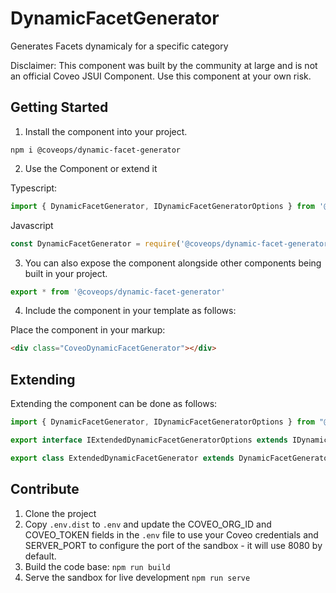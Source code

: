 # DynamicFacetGenerator

Generates Facets dynamicaly for a specific category

Disclaimer: This component was built by the community at large and is not an official Coveo JSUI Component. Use this component at your own risk.

## Getting Started

1. Install the component into your project.

```
npm i @coveops/dynamic-facet-generator
```

2. Use the Component or extend it

Typescript:

```javascript
import { DynamicFacetGenerator, IDynamicFacetGeneratorOptions } from '@coveops/dynamic-facet-generator';
```

Javascript

```javascript
const DynamicFacetGenerator = require('@coveops/dynamic-facet-generator').DynamicFacetGenerator;
```

3. You can also expose the component alongside other components being built in your project.

```javascript
export * from '@coveops/dynamic-facet-generator'
```

4. Include the component in your template as follows:

Place the component in your markup:

```html
<div class="CoveoDynamicFacetGenerator"></div>
```

## Extending

Extending the component can be done as follows:

```javascript
import { DynamicFacetGenerator, IDynamicFacetGeneratorOptions } from "@coveops/dynamic-facet-generator";

export interface IExtendedDynamicFacetGeneratorOptions extends IDynamicFacetGeneratorOptions {}

export class ExtendedDynamicFacetGenerator extends DynamicFacetGenerator {}
```

## Contribute

1. Clone the project
2. Copy `.env.dist` to `.env` and update the COVEO_ORG_ID and COVEO_TOKEN fields in the `.env` file to use your Coveo credentials and SERVER_PORT to configure the port of the sandbox - it will use 8080 by default.
3. Build the code base: `npm run build`
4. Serve the sandbox for live development `npm run serve`